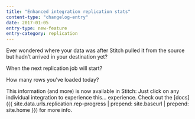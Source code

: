 ```yaml
---
title: "Enhanced integration replication stats"
content-type: "changelog-entry"
date: 2017-01-05
entry-type: new-feature
entry-category: replication
---
```


Ever wondered where your data was after Stitch pulled it from the source but hadn’t arrived in your destination yet?

When the next replication job will start?

How many rows you’ve loaded today?

This information (and more) is now available in Stitch: Just click on any individual integration to experience this... experience. Check out the [docs]({{ site.data.urls.replication.rep-progress | prepend: site.baseurl | prepend: site.home }}) for more info.